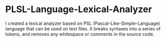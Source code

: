 # PLSL-Language-Lexical-Analyzer

I created a lexical analyzer based on PSL (Pascal-Like-Simple-Language) language that can be used on text files. It breaks syntaxes into a series of tokens, and removes any whitespace or comments in the source code.

